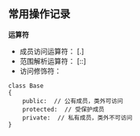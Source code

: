 ## 常用操作记录

**运算符**
 - 成员访问运算符： [.]
 - 范围解析运算符： [::]
 - 访问修饰符：
```
class Base
{
    public:  // 公有成员，类外可访问
    protected:  // 受保护成员
    private:  // 私有成员，类外不可访问
}
```